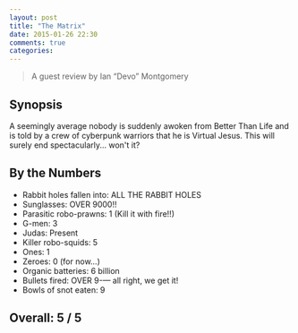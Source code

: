 ```yaml
---
layout: post
title: "The Matrix"
date: 2015-01-26 22:30
comments: true
categories: 
---
```


> A guest review by Ian‭ “‬Devo‭” ‬Montgomery

## Synopsis

A seemingly average nobody is suddenly awoken from Better Than Life and is told by a crew of cyberpunk warriors that he is Virtual Jesus.‭ ‬This will surely end spectacularly...‭ ‬won't it‭?

## By the Numbers

* Rabbit holes fallen into‭: ‬ALL THE RABBIT HOLES
* Sunglasses: ‬OVER‭ ‬9000‭!!
* Parasitic robo-prawns‭: ‬1‭ (‬Kill it with fire‭!!)
* G-men‭: ‬3
* Judas‭: ‬Present
* Killer robo-squids‭: ‬5
* Ones‭: ‬1
* Zeroes‭: ‬0‭ (‬for now...‭)
* Organic batteries‭: ‬6‭ ‬billion
* Bullets fired‭: ‬OVER‭ ‬9-&mdash; ‬all right,‭ ‬we get it‭!
* Bowls of snot eaten‭:‭ ‬9

## Overall: 5 / 5
